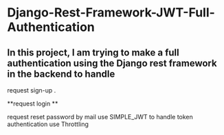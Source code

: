 # Django-Rest-Framework-JWT-Full-Authentication
##  In this project, I am trying to make a full authentication using the Django rest framework in the backend to handle

<p> request sign-up .</p>
**request login **
  
  request reset password by mail
  use SIMPLE_JWT to handle token authentication
   use Throttling
